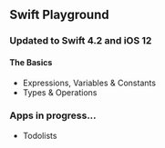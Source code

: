 ## Swift Playground

### Updated to Swift 4.2 and iOS 12
#### The Basics
* Expressions, Variables & Constants
* Types & Operations

### Apps in progress...
* Todolists
